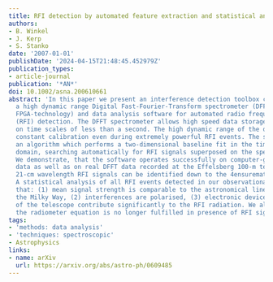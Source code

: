 ```yaml
---
title: RFI detection by automated feature extraction and statistical analysis
authors:
- B. Winkel
- J. Kerp
- S. Stanko
date: '2007-01-01'
publishDate: '2024-04-15T21:48:45.452979Z'
publication_types:
- article-journal
publication: '*AN*'
doi: 10.1002/asna.200610661
abstract: 'In this paper we present an interference detection toolbox consisting of
  a high dynamic range Digital Fast-Fourier-Transform spectrometer (DFFT, based on
  FPGA-technology) and data analysis software for automated radio frequency interference
  (RFI) detection. The DFFT spectrometer allows high speed data storage of spectra
  on time scales of less than a second. The high dynamic range of the device assures
  constant calibration even during extremely powerful RFI events. The software uses
  an algorithm which performs a two-dimensional baseline fit in the time-frequency
  domain, searching automatically for RFI signals superposed on the spectral data.
  We demonstrate, that the software operates successfully on computer-generated RFI
  data as well as on real DFFT data recorded at the Effelsberg 100-m telescope. At
  21-cm wavelength RFI signals can be identified down to the 4ensuremathσ_rms level.
  A statistical analysis of all RFI events detected in our observational data revealed
  that: (1) mean signal strength is comparable to the astronomical line emission of
  the Milky Way, (2) interferences are polarised, (3) electronic devices in the neighbourhood
  of the telescope contribute significantly to the RFI radiation. We also show that
  the radiometer equation is no longer fulfilled in presence of RFI signals.'
tags:
- 'methods: data analysis'
- 'techniques: spectroscopic'
- Astrophysics
links:
- name: arXiv
  url: https://arxiv.org/abs/astro-ph/0609485
---
```

